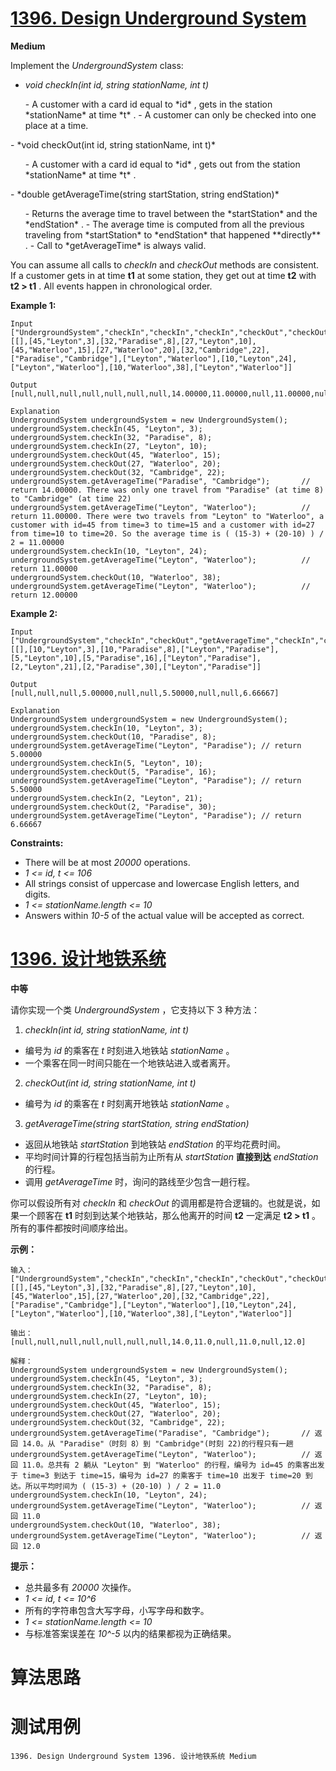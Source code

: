 # [1396. Design Underground System][enTitle]

**Medium**

Implement the  *UndergroundSystem*  class:

-  *void checkIn(int id, string stationName, int t)*  
 <ul> 
  - A customer with a card id equal to  *id* , gets in the station  *stationName*  at time  *t* . 
  - A customer can only be checked into one place at a time. 
 </ul>  
-  *void checkOut(int id, string stationName, int t)*  
 <ul> 
  - A customer with a card id equal to  *id* , gets out from the station  *stationName*  at time  *t* . 
 </ul>  
-  *double getAverageTime(string startStation, string endStation)*  
 <ul> 
  - Returns the average time to travel between the  *startStation*  and the  *endStation* . 
  - The average time is computed from all the previous traveling from  *startStation*  to  *endStation*  that happened **directly** . 
  - Call to  *getAverageTime*  is always valid. 
 </ul> 

You can assume all calls to  *checkIn*  and  *checkOut*  methods are consistent. If a customer gets in at time **t1**  at some station, they get out at time **t2**  with **t2 > t1** . All events happen in chronological order.



**Example 1:** 

```
Input
["UndergroundSystem","checkIn","checkIn","checkIn","checkOut","checkOut","checkOut","getAverageTime","getAverageTime","checkIn","getAverageTime","checkOut","getAverageTime"]
[[],[45,"Leyton",3],[32,"Paradise",8],[27,"Leyton",10],[45,"Waterloo",15],[27,"Waterloo",20],[32,"Cambridge",22],["Paradise","Cambridge"],["Leyton","Waterloo"],[10,"Leyton",24],["Leyton","Waterloo"],[10,"Waterloo",38],["Leyton","Waterloo"]]

Output
[null,null,null,null,null,null,null,14.00000,11.00000,null,11.00000,null,12.00000]

Explanation
UndergroundSystem undergroundSystem = new UndergroundSystem();
undergroundSystem.checkIn(45, "Leyton", 3);
undergroundSystem.checkIn(32, "Paradise", 8);
undergroundSystem.checkIn(27, "Leyton", 10);
undergroundSystem.checkOut(45, "Waterloo", 15);
undergroundSystem.checkOut(27, "Waterloo", 20);
undergroundSystem.checkOut(32, "Cambridge", 22);
undergroundSystem.getAverageTime("Paradise", "Cambridge");       // return 14.00000. There was only one travel from "Paradise" (at time 8) to "Cambridge" (at time 22)
undergroundSystem.getAverageTime("Leyton", "Waterloo");          // return 11.00000. There were two travels from "Leyton" to "Waterloo", a customer with id=45 from time=3 to time=15 and a customer with id=27 from time=10 to time=20. So the average time is ( (15-3) + (20-10) ) / 2 = 11.00000
undergroundSystem.checkIn(10, "Leyton", 24);
undergroundSystem.getAverageTime("Leyton", "Waterloo");          // return 11.00000
undergroundSystem.checkOut(10, "Waterloo", 38);
undergroundSystem.getAverageTime("Leyton", "Waterloo");          // return 12.00000

```

**Example 2:** 

```
Input
["UndergroundSystem","checkIn","checkOut","getAverageTime","checkIn","checkOut","getAverageTime","checkIn","checkOut","getAverageTime"]
[[],[10,"Leyton",3],[10,"Paradise",8],["Leyton","Paradise"],[5,"Leyton",10],[5,"Paradise",16],["Leyton","Paradise"],[2,"Leyton",21],[2,"Paradise",30],["Leyton","Paradise"]]

Output
[null,null,null,5.00000,null,null,5.50000,null,null,6.66667]

Explanation
UndergroundSystem undergroundSystem = new UndergroundSystem();
undergroundSystem.checkIn(10, "Leyton", 3);
undergroundSystem.checkOut(10, "Paradise", 8);
undergroundSystem.getAverageTime("Leyton", "Paradise"); // return 5.00000
undergroundSystem.checkIn(5, "Leyton", 10);
undergroundSystem.checkOut(5, "Paradise", 16);
undergroundSystem.getAverageTime("Leyton", "Paradise"); // return 5.50000
undergroundSystem.checkIn(2, "Leyton", 21);
undergroundSystem.checkOut(2, "Paradise", 30);
undergroundSystem.getAverageTime("Leyton", "Paradise"); // return 6.66667

```



**Constraints:** 

- There will be at most  *20000*  operations. 
-  *1 <= id, t <= 106*  
- All strings consist of uppercase and lowercase English letters, and digits. 
-  *1 <= stationName.length <= 10*  
- Answers within  *10-5*  of the actual value will be accepted as correct.


# [1396. 设计地铁系统][cnTitle]

**中等**

请你实现一个类  *UndergroundSystem*  ，它支持以下 3 种方法：

1. *checkIn(int id, string stationName, int t)* 

- 编号为  *id*  的乘客在  *t*  时刻进入地铁站  *stationName*  。 
- 一个乘客在同一时间只能在一个地铁站进入或者离开。

2. *checkOut(int id, string stationName, int t)* 

- 编号为  *id*  的乘客在  *t*  时刻离开地铁站  *stationName*  。

3.  *getAverageTime(string startStation, string endStation)* 

- 返回从地铁站  *startStation*  到地铁站  *endStation*  的平均花费时间。 
- 平均时间计算的行程包括当前为止所有从  *startStation*  **直接到达**   *endStation*  的行程。 
- 调用  *getAverageTime*  时，询问的路线至少包含一趟行程。

你可以假设所有对  *checkIn*  和  *checkOut*  的调用都是符合逻辑的。也就是说，如果一个顾客在 **t1**  时刻到达某个地铁站，那么他离开的时间 **t2**  一定满足 **t2 > t1**  。所有的事件都按时间顺序给出。



**示例：** 

```
输入：
["UndergroundSystem","checkIn","checkIn","checkIn","checkOut","checkOut","checkOut","getAverageTime","getAverageTime","checkIn","getAverageTime","checkOut","getAverageTime"]
[[],[45,"Leyton",3],[32,"Paradise",8],[27,"Leyton",10],[45,"Waterloo",15],[27,"Waterloo",20],[32,"Cambridge",22],["Paradise","Cambridge"],["Leyton","Waterloo"],[10,"Leyton",24],["Leyton","Waterloo"],[10,"Waterloo",38],["Leyton","Waterloo"]]

输出：
[null,null,null,null,null,null,null,14.0,11.0,null,11.0,null,12.0]

解释：
UndergroundSystem undergroundSystem = new UndergroundSystem();
undergroundSystem.checkIn(45, "Leyton", 3);
undergroundSystem.checkIn(32, "Paradise", 8);
undergroundSystem.checkIn(27, "Leyton", 10);
undergroundSystem.checkOut(45, "Waterloo", 15);
undergroundSystem.checkOut(27, "Waterloo", 20);
undergroundSystem.checkOut(32, "Cambridge", 22);
undergroundSystem.getAverageTime("Paradise", "Cambridge");       // 返回 14.0。从 "Paradise"（时刻 8）到 "Cambridge"(时刻 22)的行程只有一趟
undergroundSystem.getAverageTime("Leyton", "Waterloo");          // 返回 11.0。总共有 2 躺从 "Leyton" 到 "Waterloo" 的行程，编号为 id=45 的乘客出发于 time=3 到达于 time=15，编号为 id=27 的乘客于 time=10 出发于 time=20 到达。所以平均时间为 ( (15-3) + (20-10) ) / 2 = 11.0
undergroundSystem.checkIn(10, "Leyton", 24);
undergroundSystem.getAverageTime("Leyton", "Waterloo");          // 返回 11.0
undergroundSystem.checkOut(10, "Waterloo", 38);
undergroundSystem.getAverageTime("Leyton", "Waterloo");          // 返回 12.0
```



**提示：** 

- 总共最多有  *20000*  次操作。 
-  *1 <= id, t <= 10^6*  
- 所有的字符串包含大写字母，小写字母和数字。 
-  *1 <= stationName.length <= 10*  
- 与标准答案误差在  *10^-5*  以内的结果都视为正确结果。




# 算法思路

# 测试用例
```
1396. Design Underground System 1396. 设计地铁系统 Medium
```

[enTitle]: https://leetcode.com/problems/design-underground-system/
[cnTitle]: https://leetcode-cn.com/problems/design-underground-system/
